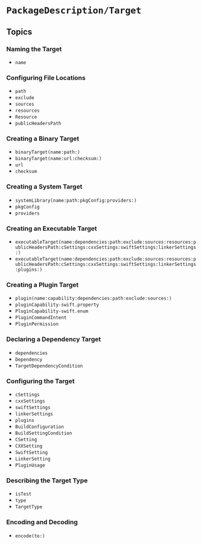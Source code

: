 #  ``PackageDescription/Target``

## Topics

### Naming the Target

- ``name``

### Configuring File Locations

- ``path``
- ``exclude``
- ``sources``
- ``resources``
- ``Resource``
- ``publicHeadersPath``

### Creating a Binary Target

- ``binaryTarget(name:path:)``
- ``binaryTarget(name:url:checksum:)``
- ``url``
- ``checksum``

### Creating a System Target

- ``systemLibrary(name:path:pkgConfig:providers:)``
- ``pkgConfig``
- ``providers``

### Creating an Executable Target

- ``executableTarget(name:dependencies:path:exclude:sources:resources:publicHeadersPath:cSettings:cxxSettings:swiftSettings:linkerSettings:)``
- ``executableTarget(name:dependencies:path:exclude:sources:resources:publicHeadersPath:cSettings:cxxSettings:swiftSettings:linkerSettings:plugins:)``

### Creating a Plugin Target

- ``plugin(name:capability:dependencies:path:exclude:sources:)``
- ``pluginCapability-swift.property``
- ``PluginCapability-swift.enum``
- ``PluginCommandIntent``
- ``PluginPermission``

### Declaring a Dependency Target

- ``dependencies``
- ``Dependency``
- ``TargetDependencyCondition``

### Configuring the Target

- ``cSettings``
- ``cxxSettings``
- ``swiftSettings``
- ``linkerSettings``
- ``plugins``
- ``BuildConfiguration``
- ``BuildSettingCondition``
- ``CSetting``
- ``CXXSetting``
- ``SwiftSetting``
- ``LinkerSetting``
- ``PluginUsage``

### Describing the Target Type

- ``isTest``
- ``type``
- ``TargetType``

### Encoding and Decoding

- ``encode(to:)``
